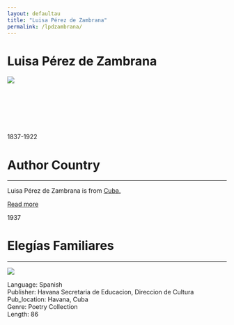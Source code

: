 ```yaml
---
layout: defaultau
title: "Luisa Pérez de Zambrana"
permalink: /lpdzambrana/
---
```

<!-- partial:index.partial.html -->
<div class="content">
     <h1>Luisa Pérez de Zambrana</h1>
    <div class="quote">
        <div><img src="https://upload.wikimedia.org/wikipedia/commons/thumb/0/07/Luisa_P%C3%A9rez_de_Zambrana_%28cropped%29.jpg/330px-Luisa_P%C3%A9rez_de_Zambrana_%28cropped%29.jpg" class="logo"></div>
    </div>
    <div class="timeline">
        <div style="padding-bottom:100px;"></div>
        <div class="block">
             <div class="date right"><p class="right"> 1837-1922 </p></div>
            <div class="dot"></div>
            <div class="left first">
            <div class="author_country">
                <h1>Author Country</h1><hr>
          <div class="aclocation">  <p>Luisa Pérez de Zambrana is from <a href="{{ site.baseurl }}/14">Cuba.</a></p></div>
              <div class="acreadmore">  <a href="https://en.wikipedia.org/wiki/Luisa_P%C3%A9rez_de_Zambrana" target="_blank">Read more</a></div>
            </div>
            </div>
        <div class="block">
            <div class="date left"><p class="left">1937</p></div>
            <div class="dot"></div>
            <div class="right">
                <h1>Elegías Familiares</h1><hr>
                <p><img src="https://scontent-sju1-1.xx.fbcdn.net/v/t1.6435-9/118729121_191005816018721_9203796452628727783_n.jpg?_nc_cat=101&ccb=1-7&_nc_sid=973b4a&_nc_ohc=1ETZwqpHJC8AX9e_gIv&_nc_ht=scontent-sju1-1.xx&oh=00_AfBq5kxmFYN6c7j4_-A4cv61c9_ufG6O-hvAR-0FNstNmw&oe=63C17B7B"></p>
                <p>
                Language: Spanish<br/>
                Publisher: Havana Secretaria de Educacion, Direccion de Cultura<br/>
                Pub_location: Havana, Cuba<br/>
                Genre: Poetry Collection<br/>
                Length: 86<br/>                   </p>
            </div>
        </div>
  <!-- partial -->
<script src='https://cdnjs.cloudflare.com/ajax/libs/jquery/3.1.1/jquery.min.js'></script><script  src="{{ site.baseurl }}/assets/js/authorscript.js"></script>